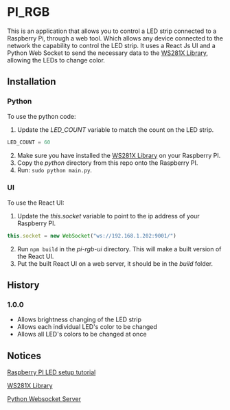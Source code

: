 # PI_RGB #

This is an application that allows you to control a LED strip connected to a Raspberry Pi, 
through a web tool. Which allows any device connected to the network the capability to control 
the LED strip. It uses a React Js UI and a Python Web Socket to send the necessary data to the 
[WS281X Library](https://github.com/jgarff/rpi_ws281x), allowing the LEDs to change color.


## Installation ##

### Python ###

To use the python code:

1. Update the *LED_COUNT* variable to match the count on the LED strip.

```python
LED_COUNT = 60
```

2. Make sure you have installed the [WS281X Library](https://github.com/jgarff/rpi_ws281x) 
on your Raspberry PI.
3. Copy the *python* directory from this repo onto the Raspberry PI.
4. Run: `sudo python main.py`.

### UI ###

To use the React UI:

1. Update the *this.socket* variable to point to the ip address of your Raspberry PI.

```js
this.socket = new WebSocket("ws://192.168.1.202:9001/")
```

2. Run `npm build` in the *pi-rgb-ui* directory. This will make a built version of the React UI.
3. Put the built React UI on a web server, it should be in the *build* folder.


## History ##

### 1.0.0 ###

* Allows brightness changing of the LED strip
* Allows each individual LED's color to be changed
* Allows all LED's colors to be changed at once


## Notices ##

[Raspberry PI LED setup tutorial](https://dordnung.de/raspberrypi-ledstrip/ws2812)

[WS281X Library](https://github.com/jgarff/rpi_ws281x)

[Python Websocket Server](https://github.com/Pithikos/python-websocket-server)
